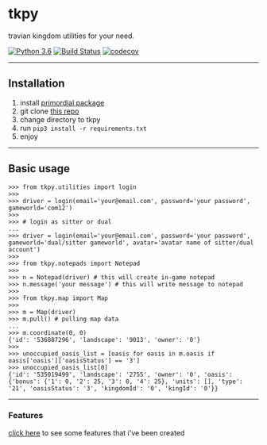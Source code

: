 # tkpy
travian kingdom utilities for your need.


[![Python 3.6](https://img.shields.io/badge/python-3.6+-blue.svg)](https://www.python.org/downloads/release/python-367/) [![Build Status](https://travis-ci.org/didadadida93/tkpy.svg?branch=master)](https://travis-ci.org/didadadida93/tkpy) [![codecov](https://codecov.io/gh/didadadida93/tkpy/branch/master/graph/badge.svg)](https://codecov.io/gh/didadadida93/tkpy)



---
## Installation
1. install [primordial package](https://github.com/lijok/primordial)
2. git clone [this repo](https://github.com/didadadida93/tkpy.git)
3. change directory to tkpy
4. run `pip3 install -r requirements.txt`
4. enjoy

---
## Basic usage
```
>>> from tkpy.utilities import login
>>>
>>> driver = login(email='your@email.com', password='your password', gameworld='com12')
>>>
>>> # login as sitter or dual
...
>>> driver = login(email='your@email.com', password='your password', gameworld='dual/sitter gameworld', avatar='avatar name of sitter/dual account')
>>>
>>> from tkpy.notepads import Notepad
>>>
>>> n = Notepad(driver) # this will create in-game notepad
>>> n.message('your message') # this will write message to notepad
>>>
>>> from tkpy.map import Map
>>>
>>> m = Map(driver)
>>> m.pull() # pulling map data
...
>>> m.coordinate(0, 0)
{'id': '536887296', 'landscape': '9013', 'owner': '0'}
>>>
>>> unoccupied_oasis_list = [oasis for oasis in m.oasis if oasis['oasis']['oasisStatus'] == '3']
>>> unoccupied_oasis_list[0]
{'id': '535019499', 'landscape': '2755', 'owner': '0', 'oasis': {'bonus': {'1': 0, '2': 25, '3': 0, '4': 25}, 'units': [], 'type': '21', 'oasisStatus': '3', 'kingdomId': '0', 'kingId': '0'}}
```

---
### Features
[click here](https://github.com/didadadida93/tkpy/tree/master/features) to see some features that i've been created
